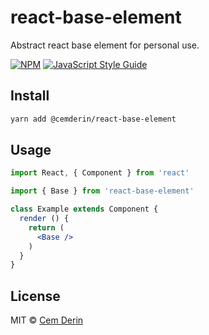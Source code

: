 # react-base-element
Abstract react base element for personal use. 
> 

[![NPM](https://img.shields.io/npm/v/react-base-element.svg)](https://www.npmjs.com/package/react-base-element) [![JavaScript Style Guide](https://img.shields.io/badge/code_style-standard-brightgreen.svg)](https://standardjs.com)

## Install

```bash
yarn add @cemderin/react-base-element
```

## Usage

```jsx
import React, { Component } from 'react'

import { Base } from 'react-base-element'

class Example extends Component {
  render () {
    return (
      <Base />
    )
  }
}
```

## License

MIT © [Cem Derin](https://github.com/cemderin)
